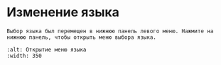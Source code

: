 # Изменение языка

```{note}
Выбор языка был перемещен в нижнюю панель левого меню. Нажмите на нижнюю панель, чтобы открыть меню выбора языка.
```

```{image} images/documentation_language_menu.png
:alt: Открытие меню языка
:width: 350
```
